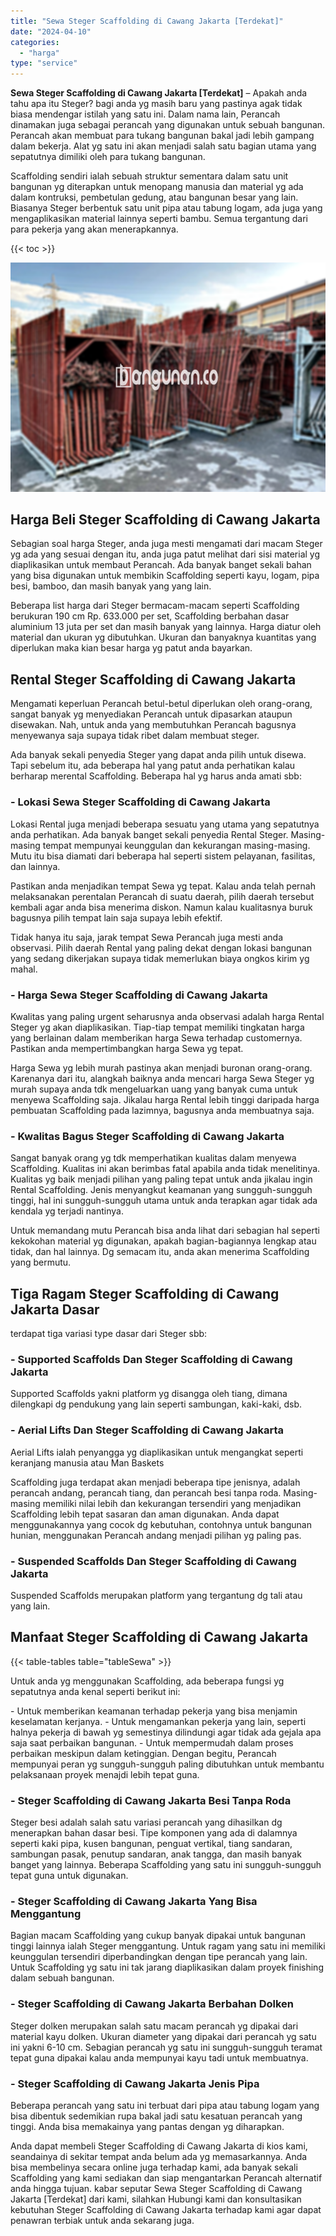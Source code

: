 ```yaml
---
title: "Sewa Steger Scaffolding di Cawang Jakarta [Terdekat]"
date: "2024-04-10"
categories: 
  - "harga"
type: "service"
---
```


**Sewa Steger Scaffolding di Cawang Jakarta \[Terdekat\]** – Apakah anda tahu apa itu Steger? bagi anda yg masih baru yang pastinya agak tidak biasa mendengar istilah yang satu ini. Dalam nama lain, Perancah dinamakan juga sebagai perancah yang digunakan untuk sebuah bangunan. Perancah akan membuat para tukang bangunan bakal jadi lebih gampang dalam bekerja. Alat yg satu ini akan menjadi salah satu bagian utama yang sepatutnya dimiliki oleh para tukang bangunan.

Scaffolding sendiri ialah sebuah struktur sementara dalam satu unit bangunan yg diterapkan untuk menopang manusia dan material yg ada dalam kontruksi, pembetulan gedung, atau bangunan besar yang lain. Biasanya Steger berbentuk satu unit pipa atau tabung logam, ada juga yang mengaplikasikan material lainnya seperti bambu. Semua tergantung dari para pekerja yang akan menerapkannya.

{{< toc >}}

![Sewa Steger Scaffolding di Cawang Jakarta [Terdekat]](/images/sewa-scaffolding-steger-22.png)

## Harga Beli Steger Scaffolding di Cawang Jakarta

Sebagian soal harga Steger, anda juga mesti mengamati dari macam Steger yg ada yang sesuai dengan itu, anda juga patut melihat dari sisi material yg diaplikasikan untuk membaut Perancah. Ada banyak banget sekali bahan yang bisa digunakan untuk membikin Scaffolding seperti kayu, logam, pipa besi, bamboo, dan masih banyak yang yang lain.

Beberapa list harga dari Steger bermacam-macam seperti Scaffolding berukuran 190 cm Rp. 633.000 per set, Scaffolding berbahan dasar aluminium 13 juta per set dan masih banyak yang lainnya. Harga diatur oleh material dan ukuran yg dibutuhkan. Ukuran dan banyaknya kuantitas yang diperlukan maka kian besar harga yg patut anda bayarkan.

## Rental Steger Scaffolding di Cawang Jakarta

Mengamati keperluan Perancah betul-betul diperlukan oleh orang-orang, sangat banyak yg menyediakan Perancah untuk dipasarkan ataupun disewakan. Nah, untuk anda yang membutuhkan Perancah bagusnya menyewanya saja supaya tidak ribet dalam membuat steger.

Ada banyak sekali penyedia Steger yang dapat anda pilih untuk disewa. Tapi sebelum itu, ada beberapa hal yang patut anda perhatikan kalau berharap merental Scaffolding. Beberapa hal yg harus anda amati sbb:

### \- Lokasi Sewa Steger Scaffolding di Cawang Jakarta

Lokasi Rental juga menjadi beberapa sesuatu yang utama yang sepatutnya anda perhatikan. Ada banyak banget sekali penyedia Rental Steger. Masing-masing tempat mempunyai keunggulan dan kekurangan masing-masing. Mutu itu bisa diamati dari beberapa hal seperti sistem pelayanan, fasilitas, dan lainnya.

Pastikan anda menjadikan tempat Sewa yg tepat. Kalau anda telah pernah melaksanakan perentalan Perancah di suatu daerah, pilih daerah tersebut kembali agar anda bisa menerima diskon. Namun kalau kualitasnya buruk bagusnya pilih tempat lain saja supaya lebih efektif.

Tidak hanya itu saja, jarak tempat Sewa Perancah juga mesti anda observasi. Pilih daerah Rental yang paling dekat dengan lokasi bangunan yang sedang dikerjakan supaya tidak memerlukan biaya ongkos kirim yg mahal.

### \- Harga Sewa Steger Scaffolding di Cawang Jakarta

Kwalitas yang paling urgent seharusnya anda observasi adalah harga Rental Steger yg akan diaplikasikan. Tiap-tiap tempat memiliki tingkatan harga yang berlainan dalam memberikan harga Sewa terhadap customernya. Pastikan anda mempertimbangkan harga Sewa yg tepat.

Harga Sewa yg lebih murah pastinya akan menjadi buronan orang-orang. Karenanya dari itu, alangkah baiknya anda mencari harga Sewa Steger yg murah supaya anda tdk mengeluarkan uang yang banyak cuma untuk menyewa Scaffolding saja. Jikalau harga Rental lebih tinggi daripada harga pembuatan Scaffolding pada lazimnya, bagusnya anda membuatnya saja.

### \- Kwalitas Bagus Steger Scaffolding di Cawang Jakarta

Sangat banyak orang yg tdk memperhatikan kualitas dalam menyewa Scaffolding. Kualitas ini akan berimbas fatal apabila anda tidak menelitinya. Kualitas yg baik menjadi pilihan yang paling tepat untuk anda jikalau ingin Rental Scaffolding. Jenis menyangkut keamanan yang sungguh-sungguh tinggi, hal ini sungguh-sungguh utama untuk anda terapkan agar tidak ada kendala yg terjadi nantinya.

Untuk memandang mutu Perancah bisa anda lihat dari sebagian hal seperti kekokohan material yg digunakan, apakah bagian-bagiannya lengkap atau tidak, dan hal lainnya. Dg semacam itu, anda akan menerima Scaffolding yang bermutu.

## Tiga Ragam Steger Scaffolding di Cawang Jakarta Dasar

terdapat tiga variasi type dasar dari Steger sbb:

### \- Supported Scaffolds Dan Steger Scaffolding di Cawang Jakarta

Supported Scaffolds yakni platform yg disangga oleh tiang, dimana dilengkapi dg pendukung yang lain seperti sambungan, kaki-kaki, dsb.

### \- Aerial Lifts Dan Steger Scaffolding di Cawang Jakarta

Aerial Lifts ialah penyangga yg diaplikasikan untuk mengangkat seperti keranjang manusia atau Man Baskets

Scaffolding juga terdapat akan menjadi beberapa tipe jenisnya, adalah perancah andang, perancah tiang, dan perancah besi tanpa roda. Masing-masing memiliki nilai lebih dan kekurangan tersendiri yang menjadikan Scaffolding lebih tepat sasaran dan aman digunakan. Anda dapat menggunakannya yang cocok dg kebutuhan, contohnya untuk bangunan hunian, menggunakan Perancah andang menjadi pilihan yg paling pas.

### \- Suspended Scaffolds Dan Steger Scaffolding di Cawang Jakarta

Suspended Scaffolds merupakan platform yang tergantung dg tali atau yang lain.

## Manfaat Steger Scaffolding di Cawang Jakarta

{{< table-tables table="tableSewa" >}}

Untuk anda yg menggunakan Scaffolding, ada beberapa fungsi yg sepatutnya anda kenal seperti berikut ini:

\- Untuk memberikan keamanan terhadap pekerja yang bisa menjamin keselamatan kerjanya. - Untuk mengamankan pekerja yang lain, seperti halnya pekerja di bawah yg semestinya dilindungi agar tidak ada gejala apa saja saat perbaikan bangunan. - Untuk mempermudah dalam proses perbaikan meskipun dalam ketinggian. Dengan begitu, Perancah mempunyai peran yg sungguh-sungguh paling dibutuhkan untuk membantu pelaksanaan proyek menajdi lebih tepat guna.

### \- Steger Scaffolding di Cawang Jakarta Besi Tanpa Roda

Steger besi adalah salah satu variasi perancah yang dihasilkan dg menerapkan bahan dasar besi. Tipe komponen yang ada di dalamnya seperti kaki pipa, kusen bangunan, penguat vertikal, tiang sandaran, sambungan pasak, penutup sandaran, anak tangga, dan masih banyak banget yang lainnya. Beberapa Scaffolding yang satu ini sungguh-sungguh tepat guna untuk digunakan.

### \- Steger Scaffolding di Cawang Jakarta Yang Bisa Menggantung

Bagian macam Scaffolding yang cukup banyak dipakai untuk bangunan tinggi lainnya ialah Steger menggantung. Untuk ragam yang satu ini memiliki keunggulan tersendiri diperbandingkan dengan tipe perancah yang lain. Untuk Scaffolding yg satu ini tak jarang diaplikasikan dalam proyek finishing dalam sebuah bangunan.

### \- Steger Scaffolding di Cawang Jakarta Berbahan Dolken

Steger dolken merupakan salah satu macam perancah yg dipakai dari material kayu dolken. Ukuran diameter yang dipakai dari perancah yg satu ini yakni 6-10 cm. Sebagian perancah yg satu ini sungguh-sungguh teramat tepat guna dipakai kalau anda mempunyai kayu tadi untuk membuatnya.

### \- Steger Scaffolding di Cawang Jakarta Jenis Pipa

Beberapa perancah yang satu ini terbuat dari pipa atau tabung logam yang bisa dibentuk sedemikian rupa bakal jadi satu kesatuan perancah yang tinggi. Anda bisa memakainya yang pantas dengan yg diharapkan.

Anda dapat membeli Steger Scaffolding di Cawang Jakarta di kios kami, seandainya di sekitar tempat anda belum ada yg memasarkannya. Anda bisa membelinya secara online juga terhadap kami, ada banyak sekali Scaffolding yang kami sediakan dan siap mengantarkan Perancah alternatif anda hingga tujuan. kabar seputar Sewa Steger Scaffolding di Cawang Jakarta \[Terdekat\] dari kami, silahkan Hubungi kami dan konsultasikan kebutuhan Steger Scaffolding di Cawang Jakarta terhadap kami agar dapat penawran terbiak untuk anda sekarang juga.
